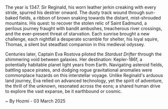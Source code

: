
The year is 1347.  Sir Reginald, his worn leather jerkin creaking with every stride, spurred his destrier onward.  The dusty track wound through sun-baked fields, a ribbon of brown snaking towards the distant, mist-shrouded mountains.  His quest: to recover the stolen relic of Saint Eadmund, a perilous journey fraught with bandit ambushes, treacherous river crossings, and the ever-present threat of starvation.  Each sunrise brought a new challenge, each nightfall a desperate scramble for shelter, his loyal squire, Thomas, a silent but steadfast companion in this medieval odyssey.

Centuries later, Captain Eva Rostova piloted the *Stardust Drifter* through the shimmering void between galaxies.  Her destination: Kepler-186f, a potentially habitable planet light years from Earth.  Navigating asteroid fields, battling space pirates, and dodging rogue gravitational anomalies were commonplace hazards on this interstellar voyage.  Unlike Reginald's arduous land journey, Eva relied on advanced technology, yet the spirit of adventure, the thrill of the unknown, resonated across the eons; a shared human drive to explore the vast expanse, be it earthbound or cosmic.

~ By Hozmi - 03 March 2025
